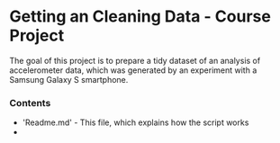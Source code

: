 # Getting an Cleaning Data - Course Project
The goal of this project is to prepare a tidy dataset of an analysis of accelerometer data, which was generated by an experiment with a Samsung Galaxy S smartphone.

### Contents
- 'Readme.md' - This file, which explains how the script works
- 

